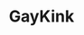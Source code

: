 ---
title: GayKink
crosslinks:
- chastity
- MenWithToys
- gaymers
- gayporn
- gaypornhunters
- PerfectMatchXXX
- popperpigs
- GayWatersports
- n55w13
- men_in_panties
- trashy
---